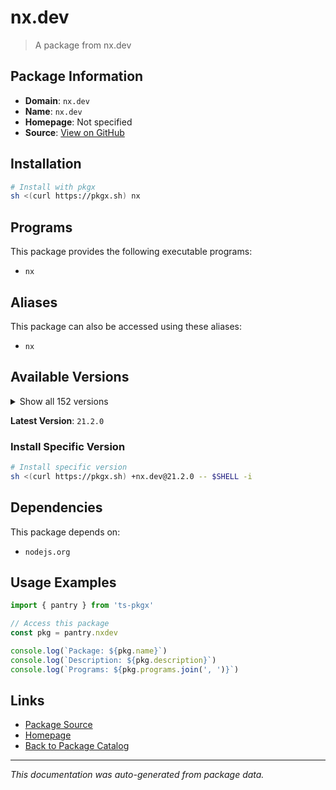# nx.dev

> A package from nx.dev

## Package Information

- **Domain**: `nx.dev`
- **Name**: `nx.dev`
- **Homepage**: Not specified
- **Source**: [View on GitHub](https://github.com/pkgxdev/pantry/tree/main/projects/nx.dev/package.yml)

## Installation

```bash
# Install with pkgx
sh <(curl https://pkgx.sh) nx
```

## Programs

This package provides the following executable programs:

- `nx`

## Aliases

This package can also be accessed using these aliases:

- `nx`

## Available Versions

<details>
<summary>Show all 152 versions</summary>

- `21.2.0`, `21.1.3`, `21.1.2`, `21.1.1`, `21.1.0`
- `21.0.4`, `21.0.3`, `21.0.2`, `21.0.1`, `21.0.0`
- `20.8.2`, `20.8.1`, `20.8.0`, `20.7.2`, `20.7.1`
- `20.7.0`, `20.6.4`, `20.6.3`, `20.6.2`, `20.6.1`
- `20.6.0`, `20.5.1`, `20.5.0`, `20.4.6`, `20.4.5`
- `20.4.4`, `20.4.3`, `20.4.2`, `20.4.1`, `20.4.0`
- `20.3.4`, `20.3.3`, `20.3.2`, `20.3.1`, `20.3.0`
- `20.2.2`, `20.2.1`, `20.2.0`, `20.1.4`, `20.1.3`
- `20.1.2`, `20.1.1`, `20.1.0`, `20.0.13`, `20.0.12`
- `20.0.11`, `20.0.10`, `20.0.9`, `20.0.8`, `20.0.7`
- `20.0.6`, `20.0.5`, `20.0.4`, `20.0.3`, `20.0.2`
- `20.0.1`, `20.0.0`, `19.8.14`, `19.8.13`, `19.8.12`
- `19.8.11`, `19.8.10`, `19.8.9`, `19.8.8`, `19.8.7`
- `19.8.6`, `19.8.5`, `19.8.4`, `19.8.3`, `19.8.2`
- `19.8.1`, `19.8.0`, `19.7.5`, `19.7.4`, `19.7.3`
- `19.7.2`, `19.7.1`, `19.7.0`, `19.6.7`, `19.6.6`
- `19.6.5`, `19.6.4`, `19.6.3`, `19.6.2`, `19.6.1`
- `19.6.0`, `19.5.10`, `19.5.9`, `19.5.8`, `19.5.7`
- `19.5.6`, `19.5.5`, `19.5.4`, `19.5.3`, `19.5.2`
- `19.5.1`, `19.5.0`, `19.4.4`, `19.4.3`, `19.4.2`
- `19.4.1`, `19.4.0`, `19.3.2`, `19.3.1`, `19.3.0`
- `19.2.3`, `19.2.2`, `19.2.1`, `19.2.0`, `19.1.2`
- `19.1.1`, `19.1.0`, `19.0.8`, `19.0.7`, `19.0.6`
- `19.0.5`, `19.0.4`, `19.0.3`, `19.0.2`, `19.0.1`
- `19.0.0`, `18.3.5`, `18.3.4`, `18.3.3`, `18.3.2`
- `18.3.1`, `18.3.0`, `18.2.4`, `18.2.3`, `18.2.2`
- `18.2.1`, `18.2.0`, `18.1.3`, `18.1.2`, `18.1.1`
- `18.1.0`, `18.0.8`, `18.0.7`, `18.0.6`, `18.0.5`
- `18.0.4`, `18.0.3`, `18.0.2`, `18.0.1`, `18.0.0`
- `17.3.2`, `17.3.1`, `17.3.0`, `17.2.7`, `17.0.6`
- `17.0.5`, `17.0.4`

</details>

**Latest Version**: `21.2.0`

### Install Specific Version

```bash
# Install specific version
sh <(curl https://pkgx.sh) +nx.dev@21.2.0 -- $SHELL -i
```

## Dependencies

This package depends on:

- `nodejs.org`

## Usage Examples

```typescript
import { pantry } from 'ts-pkgx'

// Access this package
const pkg = pantry.nxdev

console.log(`Package: ${pkg.name}`)
console.log(`Description: ${pkg.description}`)
console.log(`Programs: ${pkg.programs.join(', ')}`)
```

## Links

- [Package Source](https://github.com/pkgxdev/pantry/tree/main/projects/nx.dev/package.yml)
- [Homepage](#)
- [Back to Package Catalog](../package-catalog.md)

---

*This documentation was auto-generated from package data.*
